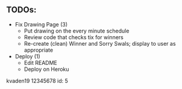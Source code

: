 ## TODOs:
- Fix Drawing Page (3)
    - Put drawing on the every minute schedule
    - Review code that checks tix for winners
    - Re-create (clean) Winner and Sorry Swals; display to user as appropriate
- Deploy (1)
    - Edit README
    - Deploy on Heroku

kvaden19
12345678
id: 5